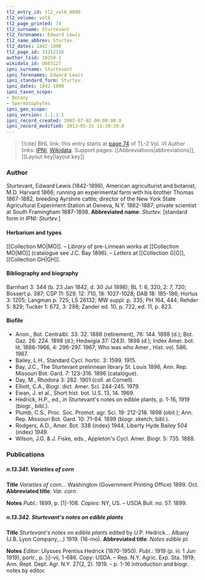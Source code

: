 ```yaml
---
tl2_entry_id: tl2_vol6_0090
tl2_volume: vol6
tl2_page_printed: 74
tl2_surname: Sturtevant
tl2_forenames: Edward Lewis
tl2_name_abbrev: Sturtev.
tl2_dates: 1842-1898
tl2_page_id: 33212116
author_lsid: 10258-1
wikidata_id: Q603127
ipni_surname: Sturtevant
ipni_forenames: Edward Lewis
ipni_standard_form: Sturtev.
ipni_dates: 1842-1898
ipni_taxon_scope: 
- Botany
- Spermatophytes
ipni_geo_scope: 
ipni_version: 1.1.1.1
ipni_record_created: 2003-07-02 00:00:00.0
ipni_record_modified: 2013-05-15 11:38:20.0
---
```


> [!cite] BHL link: this entry starts at [page 74](https://www.biodiversitylibrary.org/page/33212116) of TL-2 Vol. VI
> Author links: [IPNI](https://www.ipni.org/a/10258-1), [Wikidata](https://www.wikidata.org/wiki/Q603127). Support pages: [[Abbreviations|abbreviations]], [[Layout key|layout key]]

### Author

Sturtevant, Edward Lewis (1842-1898), American agriculturist and botanist, M.D. Harvard 1866; running an experimental farm with his brother Thomas 1867-1882, breeding Ayrshire cattle; director of the New York State Agricultural Experiment Station at Geneva, N.Y. 1882-1887; private scientist at South Framingham 1887-1898. 
**Abbreviated name**: *Sturtev.* \[standard form in IPNI: *Sturtev.*\]

#### Herbarium and types

[[Collection MO|MO]]. – *Library* of pre-Linnean works at [[Collection MO|MO]] (catalogue see J.C. Bay 1896). – *Letters* at [[Collection G|G]], [[Collection GH|GH]].

#### Bibliography and biography

Barnhart 3: 344 (b. 23 Jan 1842, d. 30 Jul 1898); BL 1: 6, 320, 2: 7, 720; Bossert p. 387; CSP 11: 529, 12: 710, 18: 1027-1028; DAB 18: 185-186; Hortus 3: 1205; Langman p. 725; LS 26132; MW suppl. p. 335; PH 164, 444; Rehder 5: 829; Tucker 1: 672, 3: 298; Zander ed. 10, p. 722, ed. 11, p. 823.

#### Biofile

- Anon., Bot. Centralbl. 33: 32. 1888 (retirement), 76: 144. 1898 (d.); Bot. Gaz. 26: 224. 1898 (d.); Hedwigia 37: (243). 1898 (d.); Index Amer. bot. lit. 1886-1966, 4: 296-297. 1967; Who was who Amer., Hist. vol. 586. 1967.
- Bailey, L.H., Standard Cycl. hortic. 3: 1599. 1915.
- Bay, J.C., The Sturtevant prelinnean library St. Louis 1896, Ann. Rep. Missouri Bot. Gard. 7: 123-316. 1896 (catalogue).
- Day, M., Rhodora 3: 282. 1901 (coll. at Cornell).
- Elliott, C.A., Biogr. dict. Amer. Sci. 244-245. 1979.
- Ewan, J. et al., Short hist. bot. U.S. 13, 14. 1969.
- Hedrick, H.P., ed., *in* Sturtevant's notes on edible plants, p. 1-16, 1919 (biogr., bibl.).
- Plumb, C.S., Proc. Soc. Promot. agr. Sci. 19: 212-218. 1898 (obit.); Ann. Rep. Missouri Bot. Gard. 10: 71-84. 1899 (biogr. sketch; bibl.).
- Rodgers, A.D., Amer. Bot. 338 (index) 1944, Liberty Hyde Bailey 504 (index) 1949.
- Wilson, J.G. & J. Fiske, eds., Appleton's Cycl. Amer. Biogr. 5: 735. 1888.

### Publications

##### n.13.341. Varieties of corn

**Title**
*Varieties of corn*... Washington (Government Printing Office) 1899. Oct.
**Abbreviated title**: *Var. corn*.

**Notes**
*Publ*.: 1899, p. \[1\]-108. *Copies*: NY, US. – USDA Bull. no. 57. 1899.

##### n.13.342. Sturtevant's notes on edible plants

**Title**
*Sturtevant's notes on edible plants* edited by U.P. Hedrick... Albany (J.B. Lyon Company,...) 1919. (16-mo).
**Abbreviated title**: *Notes edible pl.*

**Notes**
*Editor*: Ulysses Prentiss Hedrick (1870-1950).
*Publ*.: 1919 (p. iii: 1 Jun 1919), portr., p. \[i\]-vii, 1-686. *Copy*: USDA. – Rep. N.Y. Agric. Exp. Sta. 1919; Ann. Rept. Dept. Agr. N.Y. 27(2, 2). 1919. – p. 1-16 introduction and biogr. notes by editor.


